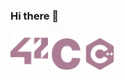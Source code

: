 ### Hi there 👋

<!--
**cbridget42/cbridget42** is a ✨ _special_ ✨ repository because its `README.md` (this file) appears on your GitHub profile.

Here are some ideas to get you started:

- 🔭 I’m currently working on ...
- 🌱 I’m currently learning ...
- 👯 I’m looking to collaborate on ...
- 🤔 I’m looking for help with ...
- 💬 Ask me about ...
- 📫 How to reach me: ...
- 😄 Pronouns: ...
- ⚡ Fun fact: ...
-->

<img src="./42.svg" height="60"/></h1>     <img src="./c.svg" height="50"/></h1>     <img src="./cplusplus.svg" height="50"/></h1>